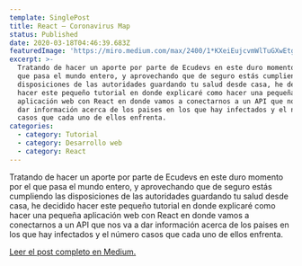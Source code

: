 ```yaml
---
template: SinglePost
title: React — Coronavirus Map
status: Published
date: 2020-03-18T04:46:39.683Z
featuredImage: 'https://miro.medium.com/max/2400/1*KXeiEujcvmWlTuGXwEtgbw.png'
excerpt: >-
  Tratando de hacer un aporte por parte de Ecudevs en este duro momento por el
  que pasa el mundo entero, y aprovechando que de seguro estás cumpliendo las
  disposiciones de las autoridades guardando tu salud desde casa, he decidido
  hacer este pequeño tutorial en donde explicaré como hacer una pequeña
  aplicación web con React en donde vamos a conectarnos a un API que nos va a
  dar información acerca de los paises en los que hay infectados y el número
  casos que cada uno de ellos enfrenta.
categories:
  - category: Tutorial
  - category: Desarrollo web
  - category: React
---
```

Tratando de hacer un aporte por parte de Ecudevs en este duro momento por el que pasa el mundo entero, y aprovechando que de seguro estás cumpliendo las disposiciones de las autoridades guardando tu salud desde casa, he decidido hacer este pequeño tutorial en donde explicaré como hacer una pequeña aplicación web con React en donde vamos a conectarnos a un API que nos va a dar información acerca de los paises en los que hay infectados y el número casos que cada uno de ellos enfrenta.

[Leer el post completo en Medium.](https://medium.com/@thianlopezz/react-coronavirus-map-8c0c90a3a5a8)
